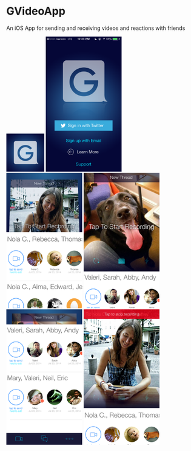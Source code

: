# GVideoApp

An iOS App for sending and receiving videos and reactions with friends


<img width="100" src="https://github.com/gauravk92/GVideoApp/raw/master/Icon%402x.png">

<img width="200" src="https://github.com/gauravk92/GVideoApp/raw/master/public/f9db3d20136087.562e61edf024f.PNG">

<img width="200" src="https://github.com/gauravk92/GVideoApp/raw/master/public/d62bd420136087.562e61ee2a245.png">

<img width="200" src="https://github.com/gauravk92/GVideoApp/raw/master/public/08151e20136087.562e61ee002cf.png">

<img width="200" src="https://github.com/gauravk92/GVideoApp/raw/master/public/03e53d20136087.562e61ee16155.png">

<img width="200" src="https://github.com/gauravk92/GVideoApp/raw/master/public/7c8b7920136087.562e61ee21dc0.png">

